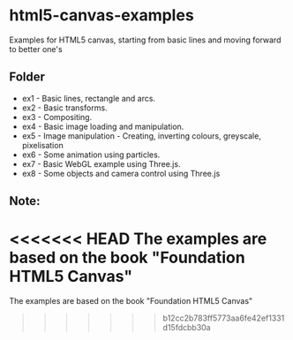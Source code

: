 html5-canvas-examples
=====================

Examples for HTML5 canvas, starting from basic lines and moving forward to better one's

Folder
------

* ex1 - Basic lines, rectangle and arcs. 
* ex2 - Basic transforms.
* ex3 - Compositing.
* ex4 - Basic image loading and manipulation.
* ex5 - Image manipulation - Creating, inverting colours, greyscale, pixelisation
* ex6 - Some animation using particles.
* ex7 - Basic WebGL example using Three.js. 
* ex8 - Some objects and camera control using Three.js

Note:
-----
<<<<<<< HEAD
The examples are based on the book "Foundation HTML5 Canvas"
=======
The examples are based on the book "Foundation HTML5 Canvas"
>>>>>>> b12cc2b783ff5773aa6fe42ef1331d15fdcbb30a
